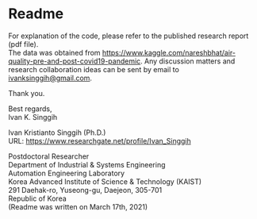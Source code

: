 # Readme

For explanation of the code, please refer to the published research report (pdf file).  
The data was obtained from https://www.kaggle.com/nareshbhat/air-quality-pre-and-post-covid19-pandemic.
Any discussion matters and research collaboration ideas can be sent by email to ivanksinggih@gmail.com.

Thank you.  

Best regards,  
Ivan K. Singgih
  
Ivan Kristianto Singgih (Ph.D.)  
URL: https://www.researchgate.net/profile/Ivan_Singgih

Postdoctoral Researcher  
Department of Industrial & Systems Engineering  
Automation Engineering Laboratory  
Korea Advanced Institute of Science & Technology (KAIST)  
291 Daehak-ro, Yuseong-gu, Daejeon, 305-701  
Republic of Korea  
(Readme was written on March 17th, 2021)
